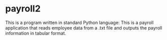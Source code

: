 # payroll2
This is a program written in standard Python language: This is a payroll application that reads employee data from a .txt file and outputs the payroll information in tabular format.
